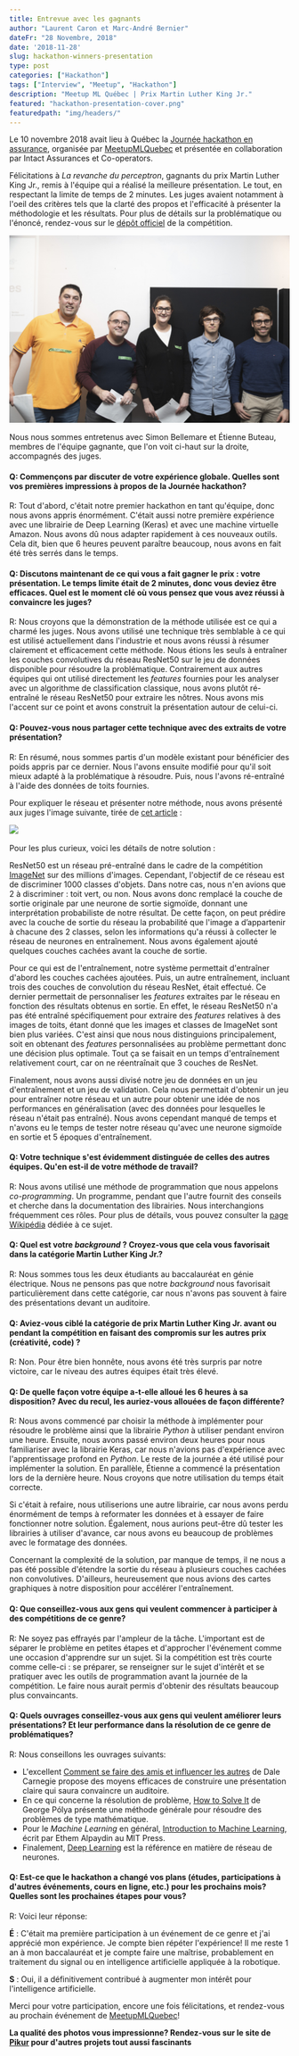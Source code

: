 ```yaml
---
title: Entrevue avec les gagnants
author: "Laurent Caron et Marc-André Bernier"
dateFr: "28 Novembre, 2018"
date: '2018-11-28'
slug: hackathon-winners-presentation
type: post
categories: ["Hackathon"]
tags: ["Interview", "Meetup", "Hackathon"]
description: "Meetup ML Québec | Prix Martin Luther King Jr."
featured: "hackathon-presentation-cover.png"
featuredpath: "img/headers/"
---
```


Le 10 novembre 2018 avait lieu à Québec la [Journée hackathon en assurance](https://www.facebook.com/events/185652975580020/), organisée par [MeetupMLQuebec](https://www.facebook.com/MeetupMLQuebec) et présentée en collaboration par Intact Assurances et Co-operators.

Félicitations à *La revanche du perceptron*, gagnants du prix Martin Luther King Jr., remis à l'équipe qui a réalisé la meilleure présentation. Le tout, en respectant la limite de temps de 2 minutes. Les juges avaient notamment à l'oeil des critères tels que la clarté des propos et l'efficacité à présenter la méthodologie et les résultats. Pour plus de détails sur la problématique ou l'énoncé, rendez-vous sur le [dépôt officiel](https://github.com/dot-layer/meetup-ML-assurance-hackathon) de la compétition.

![Juges et La revanche du perceptron](MeetupMLQuebec2018_053.jpg)

Nous nous sommes entretenus avec Simon Bellemare et Étienne Buteau, membres de l'équipe gagnante, que l'on voit ci-haut sur la droite, accompagnés des juges.

#### Q: Commençons par discuter de votre expérience globale. Quelles sont vos premières impressions à propos de la Journée hackathon?

R: Tout d'abord, c'était notre premier hackathon en tant qu'équipe, donc nous avons appris énormément. C'était aussi notre première expérience avec une librairie de Deep Learning (Keras) et avec une machine virtuelle Amazon. Nous avons dû nous adapter rapidement à ces nouveaux outils. Cela dit, bien que 6 heures peuvent paraître beaucoup, nous avons en fait été très serrés dans le temps.

#### Q: Discutons maintenant de ce qui vous a fait gagner le prix : votre présentation. Le temps limite était de 2 minutes, donc vous deviez être efficaces. Quel est le moment clé où vous pensez que vous avez réussi à convaincre les juges?

R: Nous croyons que la démonstration de la méthode utilisée est ce qui a charmé les juges. Nous avons utilisé une technique très semblable à ce qui est utilisé actuellement dans l'industrie et nous avons réussi à résumer clairement et efficacement cette méthode. Nous étions les seuls à entraîner les couches convolutives du réseau ResNet50 sur le jeu de données disponible pour résoudre la problématique. Contrairement aux autres équipes qui ont utilisé directement les *features* fournies pour les analyser avec un algorithme de classification classique, nous avons plutôt ré-entraîné le réseau ResNet50 pour extraire les nôtres. Nous avons mis l'accent sur ce point et avons construit la présentation autour de celui-ci.

#### Q: Pouvez-vous nous partager cette technique avec des extraits de votre présentation?

R: En résumé, nous sommes partis d'un modèle existant pour bénéficier des poids appris par ce dernier. Nous l'avons ensuite modifié pour qu'il soit mieux adapté à la problématique à résoudre. Puis, nous l'avons ré-entraîné à l'aide des données de toits fournies.

Pour expliquer le réseau et présenter notre méthode, nous avons présenté aux juges l'image suivante, tirée de [cet article](https://www.groundai.com/media/arxiv_projects/23387/) :

![](https://www.groundai.com/media/arxiv_projects/23387/res50.svg)

Pour les plus curieux, voici les détails de notre solution :  

ResNet50 est un réseau pré-entraîné dans le cadre de la compétition [ImageNet](https://www.quora.com/What-is-the-ImageNet-competition) sur des millions d'images.  Cependant, l'objectif de ce réseau est de discriminer 1000 classes d'objets. Dans notre cas, nous n'en avions que 2 à discriminer : toit vert, ou non. Nous avons donc remplacé la couche de sortie originale par une neurone de sortie sigmoïde, donnant une interprétation probabiliste de notre résultat. De cette façon, on peut prédire avec la couche de sortie du réseau la probabilité que l'image a d’appartenir à chacune des 2 classes, selon les informations qu'a réussi à collecter le réseau de neurones en entraînement. Nous avons également ajouté quelques couches cachées avant la couche de sortie.

Pour ce qui est de l'entraînement, notre système permettait 
d'entraîner d'abord les couches cachées ajoutées. Puis, un autre entraînement, incluant trois des couches de convolution du réseau ResNet, était effectué. Ce dernier permettait de personnaliser les *features*
extraites par le réseau en fonction des résultats obtenus en sortie. En effet, le réseau ResNet50 n'a pas été entraîné spécifiquement pour extraire des *features* relatives à des images de toits, étant donné que les images et classes de ImageNet sont bien plus variées. C'est ainsi que nous nous distinguions principalement, soit en obtenant des *features* personnalisées au problème permettant donc une décision plus optimale. Tout ça se faisait en un temps
d'entraînement relativement court, car on ne réentraînait que 3 couches de ResNet.

Finalement, nous avons aussi divisé notre jeu de données en un jeu d'entraînement et un jeu de validation. Cela nous permettait d'obtenir un jeu pour entraîner notre réseau et un autre pour obtenir une idée de nos performances en généralisation (avec des données pour lesquelles le réseau n'était pas entraîné). Nous avons cependant manqué de temps et n'avons eu le temps de tester notre réseau qu'avec une neurone sigmoïde en sortie et 5 époques d'entraînement.

#### Q: Votre technique s'est évidemment distinguée de celles des autres équipes. Qu'en est-il de votre méthode de travail?

R: Nous avons utilisé une méthode de programmation que nous appelons *co-programming*. Un programme, pendant que l'autre fournit des conseils et cherche dans la documentation des librairies. Nous interchangions fréquemment ces rôles. Pour plus de détails, vous pouvez consulter la [page Wikipédia](https://fr.wikipedia.org/wiki/Programmation_en_bin%C3%B4me) dédiée à ce sujet.

#### Q: Quel est votre *background* ? Croyez-vous que cela vous favorisait dans la catégorie Martin Luther King Jr.?

R: Nous sommes tous les deux étudiants au baccalauréat en génie électrique. Nous ne pensons pas que notre *background* nous favorisait particulièrement dans cette catégorie, car nous n'avons pas souvent à faire des présentations devant un auditoire.

#### Q: Aviez-vous ciblé la catégorie de prix Martin Luther King Jr. avant ou pendant la compétition en faisant des compromis sur les autres prix (créativité, code) ?

R: Non. Pour être bien honnête, nous avons été très surpris par notre victoire, car le niveau des autres équipes était très élevé. 

#### Q: De quelle façon votre équipe a-t-elle alloué les 6 heures à sa disposition? Avec du recul, les auriez-vous allouées de façon différente?

R: Nous avons commencé par choisir la méthode à implémenter pour résoudre le problème ainsi que la librairie *Python* à utiliser pendant environ une heure. Ensuite, nous avons passé environ deux heures pour nous familiariser avec la librairie Keras, car nous n'avions pas d'expérience avec l'apprentissage profond en *Python*. Le reste de la journée a été utilisé pour implémenter la solution. En parallèle, Étienne a commencé la présentation lors de la dernière heure. Nous croyons que notre utilisation du temps était correcte.

Si c'était à refaire, nous utiliserions une autre librairie, car nous avons perdu énormément de temps à reformater les données et à essayer de faire fonctionner notre solution. Également, nous aurions peut-être dû tester les librairies à utiliser d'avance, car nous avons eu beaucoup de problèmes avec le formatage des données.

Concernant la complexité de la solution, par manque de temps, il ne nous a pas été possible d'étendre la sortie du réseau à plusieurs couches cachées non convolutives. D'ailleurs, heureusement que nous avions des cartes graphiques à notre disposition pour accélérer l'entraînement.

#### Q: Que conseillez-vous aux gens qui veulent commencer à participer à des compétitions de ce genre?

R: Ne soyez pas effrayés par l'ampleur de la tâche. L'important est de séparer le problème en petites étapes et d'approcher l'événement comme une occasion d'apprendre sur un sujet. Si la compétition est très courte comme celle-ci : se préparer, se renseigner sur le sujet d'intérêt et se pratiquer avec les outils de programmation avant la journée de la compétition. Le faire nous aurait permis d'obtenir des résultats beaucoup plus convaincants.

#### Q: Quels ouvrages conseillez-vous aux gens qui veulent améliorer leurs présentations? Et leur performance dans la résolution de ce genre de problématiques?

R: Nous conseillons les ouvrages suivants:

- L'excellent [Comment se faire des amis et influencer les autres](http://www.editions-homme.com/comment-se-faire-amis-influencer-autres-nouvelle-edition/dale-carnegie/livre/9782764010310) de Dale Carnegie propose des moyens efficaces de construire une présentation claire qui saura convaincre un auditoire.
- En ce qui concerne la résolution de problème, [How to Solve It](https://press.princeton.edu/titles/669.html) de George Pólya présente une méthode générale pour résoudre des problèmes de type mathématique.
- Pour le *Machine Learning* en général, [Introduction to Machine Learning](https://mitpress.mit.edu/books/introduction-machine-learning), écrit par Ethem Alpaydin au MIT Press.
- Finalement, [Deep Learning](https://www.deeplearningbook.org/) est la référence en matière de réseau de neurones.  

#### Q: Est-ce que le hackathon a changé vos plans (études, participations à d'autres événements, cours en ligne, etc.) pour les prochains mois? Quelles sont les prochaines étapes pour vous?

R: Voici leur réponse:

**É** : C'était ma première participation à un événement de ce genre et j'ai apprécié mon expérience. Je compte bien répéter l'expérience! Il me reste 1 an à mon baccalauréat et je compte faire une maîtrise, probablement en traitement du signal ou en intelligence artificielle appliquée à la robotique.

**S** : Oui, il a définitivement contribué à augmenter mon intérêt pour l'intelligence artificielle.

Merci pour votre participation, encore une fois félicitations, et rendez-vous au prochain événement de [MeetupMLQuebec](https://www.facebook.com/MeetupMLQuebec)!

**La qualité des photos vous impressionne? Rendez-vous sur le site de [Pikur](http://www.pikur.ca) pour d'autres projets tout aussi fascinants**
